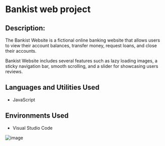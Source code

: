 Bankist web project
=======================

Description:
-----------
The Bankist Website is a fictional online banking website that allows users to view their account balances, transfer money, request loans, and close their accounts.

Bankist Website includes several features such as lazy loading images, a sticky navigation bar, smooth scrolling, and a slider for showcasing users reviews.

Languages and Utilities Used
-----------
* JavaScript

Environments Used
-----------
* Visual Studio Code



![image](https://github.com/DanielKohl1991/Bankist-web-project-from-JS-course/assets/67060562/26d8a95e-57b9-4f21-810a-a27d3a2f7c3b)
